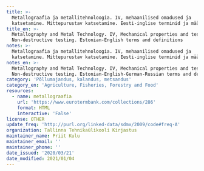 ```yaml
---
title: >-
  Metallograafia ja metallitehnoloogia. IV, mehaanilised omadused ja
  katsetamine. Mittepurustav katsetamine. Eesti-inglise terminid ja määratlused
title_en: >-
  Metallography and Metal Technology. IV, Mechanical properties and testing.
  Non-destructive testing. Estonian-English terms and definitions
notes: >-
  Metallograafia ja metallitehnoloogia. IV, mehaanilised omadused ja
  katsetamine. Mittepurustav katsetamine. Eesti-inglise terminid ja määratlused
notes_en: >-
  Metallography and Metal Technology. IV, Mechanical properties and testing.
  Non-destructive testing. Estonian-English-German-Russian terms and definitions
category: 'Põllumajandus, kalandus, metsandus'
category_en: 'Agriculture, Fisheries, Forestry and Food'
resources:
  - name: metallograafia
    url: 'https://www.eurotermbank.com/collections/286'
    format: HTML
    interactive: 'False'
license: OTHER
update_freq: 'http://purl.org/linked-data/sdmx/2009/code#freq-A'
organization: Tallinna Tehnikaülikooli Kirjastus
maintainer_name: Priit Kulu
maintainer_email: ''
maintainer_phone: ''
date_issued: '2020/03/21'
date_modified: 2021/01/04
---
```


